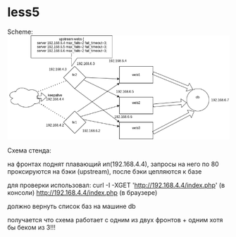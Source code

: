 # less5




Scheme:
![alt text](https://github.com/drmdvorskiy/less5/raw/main/scheme.png "Logo Title Text 1")

Схема стенда:

на фронтах поднят плавающий ип(192.168.4.4), запросы на него по 80 проксируются на бэки
(upstream), после бэки цепляются к базе


для проверки использовал:
curl -I -XGET 'http://192.168.4.4/index.php' (в консоли)
http://192.168.4.4/index.php (в браузере)

должно вернуть список баз на машине db


получается что схема работает с одним из двух фронтов + одним хотя бы беком из 3!!!
